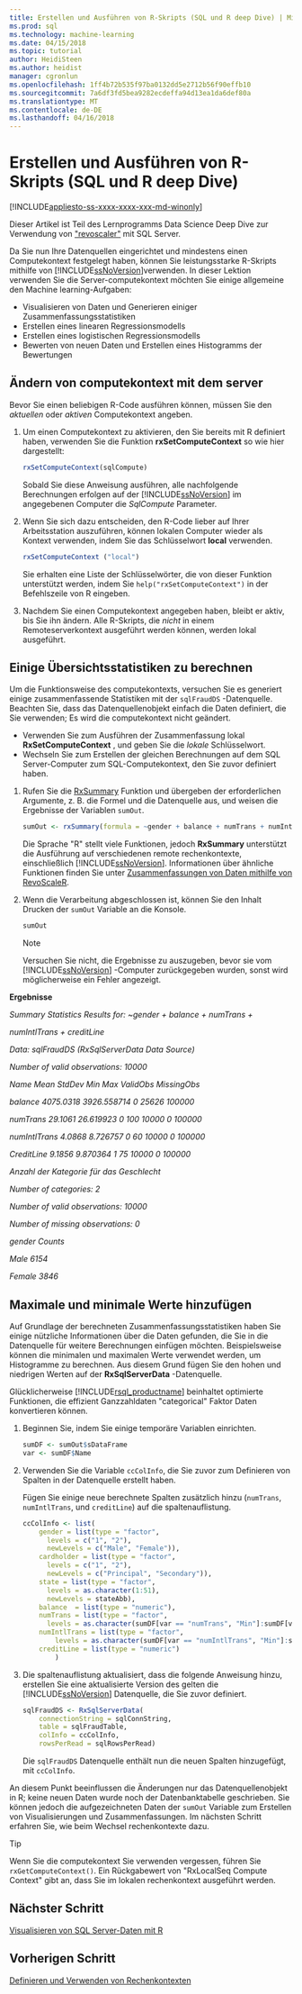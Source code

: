 ```yaml
---
title: Erstellen und Ausführen von R-Skripts (SQL und R deep Dive) | Microsoft Docs
ms.prod: sql
ms.technology: machine-learning
ms.date: 04/15/2018
ms.topic: tutorial
author: HeidiSteen
ms.author: heidist
manager: cgronlun
ms.openlocfilehash: 1ff4b72b535f97ba0132dd5e2712b56f90effb10
ms.sourcegitcommit: 7a6df3fd5bea9282ecdeffa94d13ea1da6def80a
ms.translationtype: MT
ms.contentlocale: de-DE
ms.lasthandoff: 04/16/2018
---
```

# <a name="create-and-run-r-scripts-sql-and-r-deep-dive"></a>Erstellen und Ausführen von R-Skripts (SQL und R deep Dive)
[!INCLUDE[appliesto-ss-xxxx-xxxx-xxx-md-winonly](../../includes/appliesto-ss-xxxx-xxxx-xxx-md-winonly.md)]

Dieser Artikel ist Teil des Lernprogramms Data Science Deep Dive zur Verwendung von ["revoscaler"](https://docs.microsoft.com/machine-learning-server/r-reference/revoscaler/revoscaler) mit SQL Server.

Da Sie nun Ihre Datenquellen eingerichtet und mindestens einen Computekontext festgelegt haben, können Sie leistungsstarke R-Skripts mithilfe von [!INCLUDE[ssNoVersion](../../includes/ssnoversion-md.md)]verwenden.  In dieser Lektion verwenden Sie die Server-computekontext möchten Sie einige allgemeine den Machine learning-Aufgaben:

- Visualisieren von Daten und Generieren einiger Zusammenfassungsstatistiken
- Erstellen eines linearen Regressionsmodells
- Erstellen eines logistischen Regressionsmodells
- Bewerten von neuen Daten und Erstellen eines Histogramms der Bewertungen

## <a name="change-compute-context-to-the-server"></a>Ändern von computekontext mit dem server

Bevor Sie einen beliebigen R-Code ausführen können, müssen Sie den *aktuellen* oder *aktiven* Computekontext angeben.

1. Um einen Computekontext zu aktivieren, den Sie bereits mit R definiert haben, verwenden Sie die Funktion **rxSetComputeContext** so wie hier dargestellt:
  
    ```R
    rxSetComputeContext(sqlCompute)
    ```
  
    Sobald Sie diese Anweisung ausführen, alle nachfolgende Berechnungen erfolgen auf der [!INCLUDE[ssNoVersion](../../includes/ssnoversion-md.md)] im angegebenen Computer die *SqlCompute* Parameter.
  
2. Wenn Sie sich dazu entscheiden, den R-Code lieber auf Ihrer Arbeitsstation auszuführen, können lokalen Computer wieder als Kontext verwenden, indem Sie das Schlüsselwort  **local** verwenden.
  
    ```R
    rxSetComputeContext ("local")
    ```
  
    Sie erhalten eine Liste der Schlüsselwörter, die von dieser Funktion unterstützt werden, indem Sie `help("rxSetComputeContext")` in der Befehlszeile von R eingeben.
  
3. Nachdem Sie einen Computekontext angegeben haben, bleibt er aktiv, bis Sie ihn ändern. Alle R-Skripts, die *nicht* in einem Remoteserverkontext ausgeführt werden können, werden lokal ausgeführt.

## <a name="compute-some-summary-statistics"></a>Einige Übersichtsstatistiken zu berechnen

Um die Funktionsweise des computekontexts, versuchen Sie es generiert einige zusammenfassende Statistiken mit der `sqlFraudDS` -Datenquelle.  Beachten Sie, dass das Datenquellenobjekt einfach die Daten definiert, die Sie verwenden; Es wird die computekontext nicht geändert.

+ Verwenden Sie zum Ausführen der Zusammenfassung lokal **RxSetComputeContext** , und geben Sie die _lokale_ Schlüsselwort.
+ Wechseln Sie zum Erstellen der gleichen Berechnungen auf dem SQL Server-Computer zum SQL-Computekontext, den Sie zuvor definiert haben.

1. Rufen Sie die [RxSummary](https://docs.microsoft.com/machine-learning-server/r-reference/revoscaler/rxsummary) Funktion und übergeben der erforderlichen Argumente, z. B. die Formel und die Datenquelle aus, und weisen die Ergebnisse der Variablen `sumOut`.
  
    ```R
    sumOut <- rxSummary(formula = ~gender + balance + numTrans + numIntlTrans + creditLine, data = sqlFraudDS)
    ```
  
    Die Sprache "R" stellt viele Funktionen, jedoch **RxSummary** unterstützt die Ausführung auf verschiedenen remote rechenkontexte, einschließlich [!INCLUDE[ssNoVersion](../../includes/ssnoversion-md.md)]. Informationen über ähnliche Funktionen finden Sie unter [Zusammenfassungen von Daten mithilfe von RevoScaleR](https://docs.microsoft.com/machine-learning-server/r/how-to-revoscaler-data-summaries).
  
2. Wenn die Verarbeitung abgeschlossen ist, können Sie den Inhalt Drucken der `sumOut` Variable an die Konsole.
  
    ```R
    sumOut
    ```
  
    > [!NOTE]
    > Versuchen Sie nicht, die Ergebnisse zu auszugeben, bevor sie vom [!INCLUDE[ssNoVersion](../../includes/ssnoversion-md.md)] -Computer zurückgegeben wurden, sonst wird möglicherweise ein Fehler angezeigt.

**Ergebnisse**

*Summary Statistics Results for: ~gender + balance + numTrans +*

 *numIntlTrans + creditLine*

 *Data: sqlFraudDS (RxSqlServerData Data Source)*

 *Number of valid observations: 10000*

 *Name  Mean    StdDev  Min Max ValidObs    MissingObs*

 *balance       4075.0318 3926.558714            0   25626 100000*

 *numTrans        29.1061   26.619923 0     100 10000    0           100000*

 *numIntlTrans     4.0868    8.726757 0      60 10000    0           100000*

 *CreditLine 9.1856 9.870364 1 75 10000 0 100000*

 *Anzahl der Kategorie für das Geschlecht*

 *Number of categories: 2*

 *Number of valid observations: 10000*

 *Number of missing observations: 0*

 *gender Counts*

 *Male 6154*

  *Female 3846*

## <a name="add-maximum-and-minimum-values"></a>Maximale und minimale Werte hinzufügen

Auf Grundlage der berechneten Zusammenfassungsstatistiken haben Sie einige nützliche Informationen über die Daten gefunden, die Sie in die Datenquelle für weitere Berechnungen einfügen möchten. Beispielsweise können die minimalen und maximalen Werte verwendet werden, um Histogramme zu berechnen. Aus diesem Grund fügen Sie den hohen und niedrigen Werten auf der **RxSqlServerData** -Datenquelle.

Glücklicherweise [!INCLUDE[rsql_productname](../../includes/rsql-productname-md.md)] beinhaltet optimierte Funktionen, die effizient Ganzzahldaten "categorical" Faktor Daten konvertieren können.

1. Beginnen Sie, indem Sie einige temporäre Variablen einrichten.
  
    ```R
    sumDF <- sumOut$sDataFrame
    var <- sumDF$Name
    ```
  
2. Verwenden Sie die Variable `ccColInfo`, die Sie zuvor zum Definieren von Spalten in der Datenquelle erstellt haben.
  
    Fügen Sie einige neue berechnete Spalten zusätzlich hinzu (`numTrans`, `numIntlTrans`, und `creditLine`) auf die spaltenauflistung.
  
    ```R 
    ccColInfo <- list(
        gender = list(type = "factor",
          levels = c("1", "2"), 
          newLevels = c("Male", "Female")),
        cardholder = list(type = "factor",
          levels = c("1", "2"), 
          newLevels = c("Principal", "Secondary")), 
        state = list(type = "factor", 
          levels = as.character(1:51), 
          newLevels = stateAbb), 
        balance  = list(type = "numeric"),
        numTrans = list(type = "factor", 
          levels = as.character(sumDF[var == "numTrans", "Min"]:sumDF[var == "numTrans", "Max"])),
        numIntlTrans = list(type = "factor",  
            levels = as.character(sumDF[var == "numIntlTrans", "Min"]:sumDF[var =="numIntlTrans", "Max"])),
        creditLine = list(type = "numeric")
            )
    ```
  
3. Die spaltenauflistung aktualisiert, dass die folgende Anweisung hinzu, erstellen Sie eine aktualisierte Version des gelten die [!INCLUDE[ssNoVersion](../../includes/ssnoversion-md.md)] Datenquelle, die Sie zuvor definiert.
  
    ```R
    sqlFraudDS <- RxSqlServerData(
        connectionString = sqlConnString,
        table = sqlFraudTable,
        colInfo = ccColInfo,
        rowsPerRead = sqlRowsPerRead)
    ```
  
    Die `sqlFraudDS` Datenquelle enthält nun die neuen Spalten hinzugefügt, mit `ccColInfo`.
  

An diesem Punkt beeinflussen die Änderungen nur das Datenquellenobjekt in R; keine neuen Daten wurde noch der Datenbanktabelle geschrieben. Sie können jedoch die aufgezeichneten Daten der `sumOut` Variable zum Erstellen von Visualisierungen und Zusammenfassungen. Im nächsten Schritt erfahren Sie, wie beim Wechsel rechenkontexte dazu.

> [!TIP]
> Wenn Sie die computekontext Sie verwenden vergessen, führen Sie `rxGetComputeContext()`.  Ein Rückgabewert von "RxLocalSeq Compute Context" gibt an, dass Sie im lokalen rechenkontext ausgeführt werden.

## <a name="next-step"></a>Nächster Schritt

[Visualisieren von SQL Server-Daten mit R](../../advanced-analytics/tutorials/deepdive-visualize-sql-server-data-using-r.md)

## <a name="previous-step"></a>Vorherigen Schritt

[Definieren und Verwenden von Rechenkontexten](../../advanced-analytics/tutorials/deepdive-define-and-use-compute-contexts.md)
